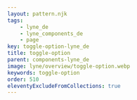 ```yaml
---
layout: pattern.njk
tags: 
    - lyne_de
    - lyne_components_de
    - page
key: toggle-option-lyne_de
title: toggle-option
parent: components-lyne_de
image: lyne/overview/toggle-option.webp
keywords: toggle-option
order: 510
eleventyExcludeFromCollections: true
---
```

